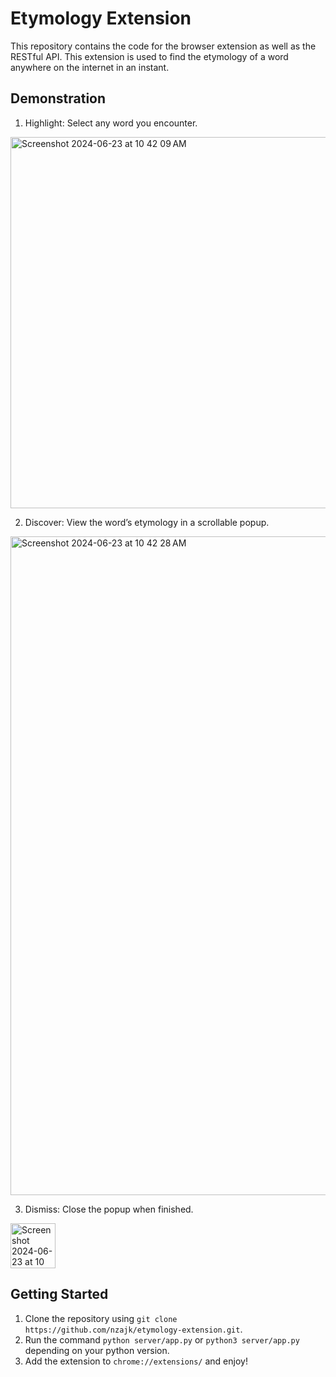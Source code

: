 # Etymology Extension
This repository contains the code for the browser extension as well as the RESTful API. This extension is used to find the etymology of a word anywhere on the internet in an instant.

## Demonstration
1. Highlight: Select any word you encounter.<br>
   
<img width="594" alt="Screenshot 2024-06-23 at 10 42 09 AM" src="https://github.com/nzajk/etymology-extension/assets/104289278/8e792440-9614-4403-bc3d-81077d23b61e">

2. Discover: View the word’s etymology in a scrollable popup.<br>

<img width="1054" alt="Screenshot 2024-06-23 at 10 42 28 AM" src="https://github.com/nzajk/etymology-extension/assets/104289278/c84ba2f9-8e69-4fb7-ac9b-2d879df17fc5">

3. Dismiss: Close the popup when finished.<br>

<img width="72" alt="Screenshot 2024-06-23 at 10 49 08 AM" src="https://github.com/nzajk/etymology-extension/assets/104289278/d0f8047c-5c9b-4d19-9f7d-18cdd0403f46">

## Getting Started
1. Clone the repository using `git clone https://github.com/nzajk/etymology-extension.git`.
2. Run the command `python server/app.py` or `python3 server/app.py` depending on your python version.
3. Add the extension to `chrome://extensions/` and enjoy!

